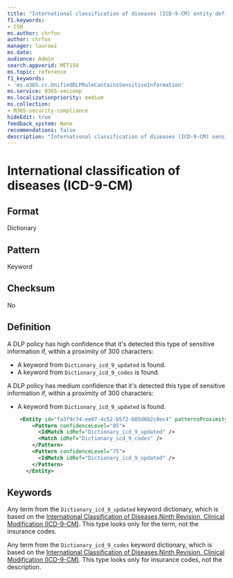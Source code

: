 ```yaml
---
title: "International classification of diseases (ICD-9-CM) entity definition"
f1.keywords:
- CSH
ms.author: chrfox
author: chrfox
manager: laurawi
ms.date:
audience: Admin
search.appverid: MET150
ms.topic: reference
f1_keywords:
- 'ms.o365.cc.UnifiedDLPRuleContainsSensitiveInformation'
ms.service: O365-seccomp
ms.localizationpriority: medium
ms.collection:
- M365-security-compliance
hideEdit: true
feedback_system: None
recommendations: false
description: "International classification of diseases (ICD-9-CM) sensitive information type entity definition."
---
```


# International classification of diseases (ICD-9-CM)

## Format

Dictionary

## Pattern

Keyword

## Checksum

No

## Definition

A DLP policy has high confidence that it's detected this type of sensitive information if, within a proximity of 300 characters:

- A keyword from `Dictionary_icd_9_updated` is found.
- A keyword from `Dictionary_icd_9_codes` is found.

A DLP policy has medium confidence that it's detected this type of sensitive information if, within a proximity of 300 characters:

- A keyword from `Dictionary_icd_9_updated` is found.

```xml
    <Entity id="fa3f9c74-ee07-4c52-b5f2-085d6b2c0ec4" patternsProximity="300" recommendedConfidence="85">
        <Pattern confidenceLevel="85">
          <IdMatch idRef="Dictionary_icd_9_updated" />
          <Match idRef="Dictionary_icd_9_codes" />
        </Pattern>
        <Pattern confidenceLevel="75">
          <IdMatch idRef="Dictionary_icd_9_updated" />
        </Pattern>
      </Entity>
```

## Keywords

Any term from the `Dictionary_icd_9_updated` keyword dictionary, which is based on the [International Classification of Diseases,Ninth Revision, Clinical Modification (ICD-9-CM)](https://go.microsoft.com/fwlink/?linkid=852605). This type looks only for the term, not the insurance codes.

Any term from the `Dictionary_icd_9_codes` keyword dictionary, which is based on the [International Classification of Diseases,Ninth Revision, Clinical Modification (ICD-9-CM)](https://go.microsoft.com/fwlink/?linkid=852605). This type looks only for insurance codes, not the description.